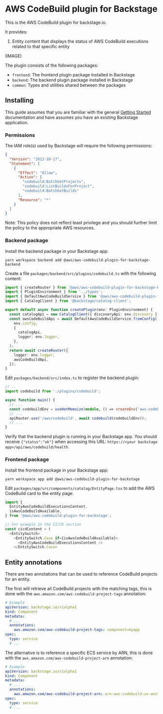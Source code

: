 # AWS CodeBuild plugin for Backstage

This is the AWS CodeBuild plugin for backstage.io.

It provides:

1. Entity content that displays the status of AWS CodeBuild executions related to that specific entity

(IMAGE)

The plugin consists of the following packages:

- `frontend`: The frontend plugin package installed in Backstage
- `backend`: The backend plugin package installed in Backstage
- `common`: Types and utilities shared between the packages

## Installing

This guide assumes that you are familiar with the general [Getting Started](../../docs/getting-started.md) documentation and have assumes you have an existing Backstage application.

### Permissions

The IAM role(s) used by Backstage will require the following permissions:

```json
{
  "Version": "2012-10-17",
  "Statement": [
    {
      "Effect": "Allow",
      "Action": [
        "codebuild:BatchGetProjects",
        "codebuild:ListBuildsForProject",
        "codebuild:BatchGetBuilds"
      ],
      "Resource": "*"
    }
  ]
}
```

Note: This policy does not reflect least privilege and you should further limit the policy to the appropriate AWS resources.

### Backend package

Install the backend package in your Backstage app:

```shell
yarn workspace backend add @aws/aws-codebuild-plugin-for-backstage-backend
```

Create a file `packages/backend/src/plugins/codebuild.ts` with the following content:

```typescript
import { createRouter } from '@aws/aws-codebuild-plugin-for-backstage-backend';
import { PluginEnvironment } from '../types';
import { DefaultAwsCodeBuildService } from '@aws/aws-codebuild-plugin-for-backstage-backend';
import { CatalogClient } from '@backstage/catalog-client';

export default async function createPlugin(env: PluginEnvironment) {
  const catalogApi = new CatalogClient({ discoveryApi: env.discovery });
  const awsCodeBuildApi = await DefaultAwsCodeBuildService.fromConfig(
    env.config,
    {
      catalogApi,
      logger: env.logger,
    },
  );
  return await createRouter({
    logger: env.logger,
    awsCodeBuildApi,
  });
}
```

Edit `packages/backend/src/index.ts` to register the backend plugin:

```typescript
// ..
import codebuild from './plugins/codebuild';

async function main() {
  // ...
  const codebuildEnv = useHotMemoize(module, () => createEnv('aws-codebuild'));
  // ...
  apiRouter.use('/aws/codebuild', await codebuild(codebuildEnv));
  // ...
}
```

Verify that the backend plugin is running in your Backstage app. You should receive `{"status":"ok"}` when accessing this URL:
`https://<your backstage app>/api/aws/codebuild/health`.

### Frontend package

Install the frontend package in your Backstage app:

```shell
yarn workspace app add @aws/aws-codebuild-plugin-for-backstage
```

Edit `packages/app/src/components/catalog/EntityPage.tsx` to add the AWS CodeBuild card to the entity page:

```typescript
import {
  EntityAwsCodeBuildExecutionsContent,
  isAwsCodeBuildAvailable,
} from '@aws/aws-codebuild-plugin-for-backstage';

// For example in the CI/CD section
const cicdContent = (
  <EntitySwitch>
    <EntitySwitch.Case if={isAwsCodeBuildAvailable}>
      <EntityAwsCodeBuildExecutionsContent />
    </EntitySwitch.Case>
```

## Entity annotations

There are two annotations that can be used to reference CodeBuild projects for an entity.

The first will retrieve all CodeBuild projects with the matching tags, this is done with the `aws.amazon.com/aws-codebuild-project-tags` annotation:

```yaml
# Example
apiVersion: backstage.io/v1alpha1
kind: Component
metadata:
  # ...
  annotations:
    aws.amazon.com/aws-codebuild-project-tags: component=myapp
spec:
  type: service
  # ...
```

The alternative is to reference a specific ECS service by ARN, this is done with the `aws.amazon.com/aws-codebuild-project-arn` annotation:

```yaml
# Example
apiVersion: backstage.io/v1alpha1
kind: Component
metadata:
  # ...
  annotations:
    aws.amazon.com/aws-codebuild-project-arn: arn:aws:codebuild:us-west-2:1234567890:project/myapp-build
spec:
  type: service
  # ...
```
